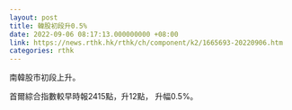 ```yaml
---
layout: post
title: 韓股初段升0.5%
date: 2022-09-06 08:17:13.000000000 +08:00
link: https://news.rthk.hk/rthk/ch/component/k2/1665693-20220906.htm
categories: rthk
---
```


南韓股市初段上升。

首爾綜合指數較早時報2415點，升12點， 升幅0.5%。
